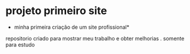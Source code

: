 # projeto primeiro site
* minha primeira criação de um site profissional*

 repositorio criado para mostrar meu trabalho e obter 
 melhorias .
 somente para estudo
